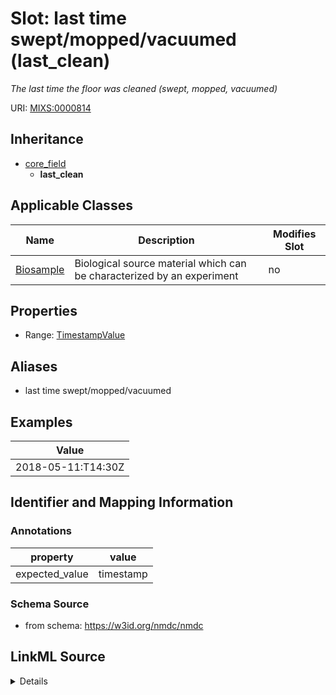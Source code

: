# Slot: last time swept/mopped/vacuumed (last_clean)


_The last time the floor was cleaned (swept, mopped, vacuumed)_



URI: [MIXS:0000814](https://w3id.org/mixs/0000814)




## Inheritance

* [core_field](core_field.md)
    * **last_clean**





## Applicable Classes

| Name | Description | Modifies Slot |
| --- | --- | --- |
[Biosample](Biosample.md) | Biological source material which can be characterized by an experiment |  no  |







## Properties

* Range: [TimestampValue](TimestampValue.md)



## Aliases


* last time swept/mopped/vacuumed




## Examples

| Value |
| --- |
| 2018-05-11:T14:30Z |

## Identifier and Mapping Information





### Annotations

| property | value |
| --- | --- |
| expected_value | timestamp || occurrence | 1 |



### Schema Source


* from schema: https://w3id.org/nmdc/nmdc




## LinkML Source

<details>
```yaml
name: last_clean
annotations:
  expected_value:
    tag: expected_value
    value: timestamp
  occurrence:
    tag: occurrence
    value: '1'
description: The last time the floor was cleaned (swept, mopped, vacuumed)
title: last time swept/mopped/vacuumed
examples:
- value: 2018-05-11:T14:30Z
from_schema: https://w3id.org/nmdc/nmdc
aliases:
- last time swept/mopped/vacuumed
rank: 1000
is_a: core field
slot_uri: MIXS:0000814
multivalued: false
alias: last_clean
domain_of:
- Biosample
range: TimestampValue

```
</details>